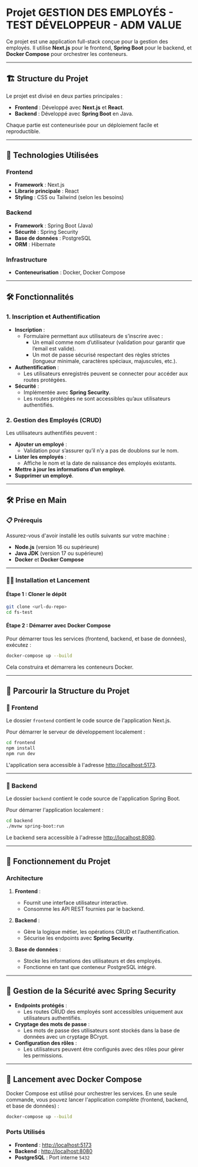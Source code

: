 # Projet GESTION DES EMPLOYÉS - TEST DÉVELOPPEUR - ADM VALUE

Ce projet est une application full-stack conçue pour la gestion des employés. Il utilise **Next.js** pour le frontend, **Spring Boot** pour le backend, et **Docker Compose** pour orchestrer les conteneurs.

---

## 🏗️ Structure du Projet

Le projet est divisé en deux parties principales :
- **Frontend** : Développé avec **Next.js** et **React**.
- **Backend** : Développé avec **Spring Boot** en Java.

Chaque partie est conteneurisée pour un déploiement facile et reproductible.

---

## 🚀 Technologies Utilisées

### Frontend
- **Framework** : Next.js
- **Librarie principale** : React
- **Styling** : CSS ou Tailwind (selon les besoins)

### Backend
- **Framework** : Spring Boot (Java)
- **Sécurité** : Spring Security
- **Base de données** : PostgreSQL
- **ORM** : Hibernate

### Infrastructure
- **Conteneurisation** : Docker, Docker Compose

---

## 🛠️ Fonctionnalités

### 1. **Inscription et Authentification**
- **Inscription** :
  - Formulaire permettant aux utilisateurs de s’inscrire avec :
    - Un email comme nom d’utilisateur (validation pour garantir que l’email est valide).
    - Un mot de passe sécurisé respectant des règles strictes (longueur minimale, caractères spéciaux, majuscules, etc.).
- **Authentification** :
  - Les utilisateurs enregistrés peuvent se connecter pour accéder aux routes protégées.
- **Sécurité** :
  - Implémentée avec **Spring Security**.
  - Les routes protégées ne sont accessibles qu’aux utilisateurs authentifiés.

### 2. **Gestion des Employés (CRUD)**
Les utilisateurs authentifiés peuvent :
- **Ajouter un employé** :
  - Validation pour s’assurer qu’il n’y a pas de doublons sur le nom.
- **Lister les employés** :
  - Affiche le nom et la date de naissance des employés existants.
- **Mettre à jour les informations d’un employé**.
- **Supprimer un employé**.

---

## 🛠️ Prise en Main

### 📋 Prérequis
Assurez-vous d'avoir installé les outils suivants sur votre machine :
- **Node.js** (version 16 ou supérieure)
- **Java JDK** (version 17 ou supérieure)
- **Docker** et **Docker Compose**

---

### 🏃‍♂️ Installation et Lancement

#### Étape 1 : Cloner le dépôt
```bash
git clone <url-du-repo>
cd fs-test
```

#### Étape 2 : Démarrer avec Docker Compose
Pour démarrer tous les services (frontend, backend, et base de données), exécutez :
```bash
docker-compose up --build
```
Cela construira et démarrera les conteneurs Docker.

---

## 📂 Parcourir la Structure du Projet

### 📁 Frontend
Le dossier `frontend` contient le code source de l'application Next.js.

Pour démarrer le serveur de développement localement :
```bash
cd frontend
npm install
npm run dev
```
L'application sera accessible à l'adresse [http://localhost:5173](http://localhost:5173).

---

### 📁 Backend
Le dossier `backend` contient le code source de l'application Spring Boot.

Pour démarrer l'application localement :
```bash
cd backend
./mvnw spring-boot:run
```
Le backend sera accessible à l'adresse [http://localhost:8080](http://localhost:8080).

---

## 🔄 Fonctionnement du Projet

### Architecture
1. **Frontend** :
   - Fournit une interface utilisateur interactive.
   - Consomme les API REST fournies par le backend.

2. **Backend** :
   - Gère la logique métier, les opérations CRUD et l’authentification.
   - Sécurise les endpoints avec **Spring Security**.

3. **Base de données** :
   - Stocke les informations des utilisateurs et des employés.
   - Fonctionne en tant que conteneur PostgreSQL intégré.

---

## 🔑 Gestion de la Sécurité avec Spring Security

- **Endpoints protégés** :
  - Les routes CRUD des employés sont accessibles uniquement aux utilisateurs authentifiés.
- **Cryptage des mots de passe** :
  - Les mots de passe des utilisateurs sont stockés dans la base de données avec un cryptage BCrypt.
- **Configuration des rôles** :
  - Les utilisateurs peuvent être configurés avec des rôles pour gérer les permissions.

---

## 🐳 Lancement avec Docker Compose

Docker Compose est utilisé pour orchestrer les services. En une seule commande, vous pouvez lancer l'application complète (frontend, backend, et base de données) :

```bash
docker-compose up --build
```

### Ports Utilisés
- **Frontend** : [http://localhost:5173](http://localhost:5173)
- **Backend** : [http://localhost:8080](http://localhost:8080)
- **PostgreSQL** : Port interne `5432`